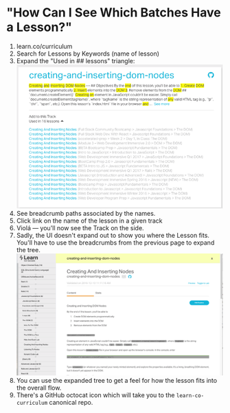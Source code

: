 # "How Can I See Which Batches Have a Lesson?"

1. learn.co/curriculum
2. Search for Lessons by Keywords (name of lesson)
3. Expand the "Used in ## lessons" triangle:
	 ![Summary of Lesson in Tracks](img/it-learn-batch-lesson-1.png)
4. See breadcrumb paths associated by the names.
5. Click link on the name of the lesson in a given track
6. Viol&aacute; &mdash; you'll now see the Track on the side.
7. Sadly, the UI doesn't expand out to show you where the Lesson fits. You'll
   have to use the breadcrumbs from the previous page to expand the tree.
	 ![Summary of Lesson in Track](img/it-learn-batch-lesson-2.png)
8. You can use the expanded tree to get a feel for how the lesson fits into the
   overall flow.
9. There's a GitHub octocat icon which will take you to the
   `learn-co-curriculum` canonical repo.

